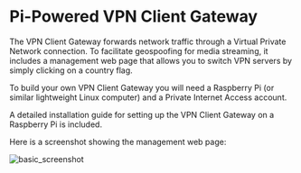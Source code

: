 <h1>Pi-Powered VPN Client Gateway</h1>
The VPN Client Gateway forwards network traffic through a Virtual Private Network connection. To facilitate geospoofing for media streaming, it includes a management web page that allows you to switch VPN servers by simply clicking on a country flag.

To build your own VPN Client Gateway you will need a Raspberry Pi (or similar lightweight Linux computer) and a Private Internet Access account.

A detailed installation guide for setting up the VPN Client Gateway on a Raspberry Pi is included.

Here is a screenshot showing the management web page:

![basic_screenshot](https://cloud.githubusercontent.com/assets/10369989/6698111/0762937e-ccb3-11e4-898e-b9be8fe8ef5e.png)
